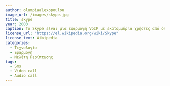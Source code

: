 ```yaml
---
author: olumpiaalexopoulou
image_url: /images/skype.jpg
title: skype
year: 2003
caption: Το Skype είναι μια εφαρμογή VoIP με εκατομμύρια χρήστες από όλον τον κόσμο. Αρχικά ήταν για επικοινωνία από υπολογιστή σε υπολογιστή. Πλέον προσφέρει κλήσεις σε οποιοδήποτε μέρος του κόσμου, σε οποιοδήποτε δίκτυο τηλεφωνίας, σταθερής και κινητής, με χαμηλές χρεώσεις, δυνατότητα αποστολής sms, αποστολής αρχείων και δυνατότητα βιντεοκλήσης. Διατίθεται σε εκδόσεις για Windows, Mac και Linux και για τις πλατφόρμες φορητών συσκευών Android, και iOS όπως επίσης και στην κονσόλα βιντεοπαιχνιδιών της Microsoft, Xbox ONE, Πρώτα κυκλοφόρησε τον Αύγουστο του 2003.Το Skype επιτρέπει στους χρήστες να επικοινωνούν μέσω του Διαδικτύου με φωνή χρησιμοποιώντας ένα μικρόφωνο, ένα βίντεο χρησιμοποιώντας μια κάμερα web και μέσω άμεσων μηνυμάτων. Οι κλήσεις Skype-to-Skype σε άλλους χρήστες είναι δωρεάν.
license_url: "https://el.wikipedia.org/wiki/Skype"
license_text: Wikipedia
categories:
  - Τεχνολογία
  - Εφαρμογή
  - Μελέτη Περίπτωσης
tags:
  - Sms
  - Video call
  - Audio call
---
```

